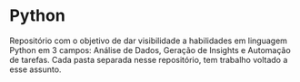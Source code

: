 # Python

Repositório com o objetivo de dar visibilidade a habilidades em linguagem Python em 3 campos: Análise de Dados, Geração de Insights e Automação de tarefas.
Cada pasta separada nesse repositório, tem trabalho voltado a esse assunto.
